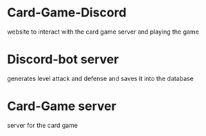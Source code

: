 # Card-Game-Discord

website to interact with the card game server and playing the game

# Discord-bot server

generates level attack and defense and saves it into the database

# Card-Game server

server for the card game
